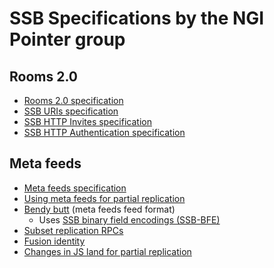 # SSB Specifications by the NGI Pointer group

## Rooms 2.0

- [Rooms 2.0 specification](https://ssb-ngi-pointer.github.io/rooms2)
- [SSB URIs specification](https://github.com/ssb-ngi-pointer/ssb-uri-spec)
- [SSB HTTP Invites specification](https://ssb-ngi-pointer.github.io/ssb-http-invite-spec)
- [SSB HTTP Authentication specification](https://ssb-ngi-pointer.github.io/ssb-http-auth-spec)

## Meta feeds

- [Meta feeds specification](https://github.com/ssb-ngi-pointer/ssb-meta-feed-spec)
- [Using meta feeds for partial replication](https://github.com/ssb-ngi-pointer/ssb-secure-partial-replication-spec)
- [Bendy butt](https://github.com/ssb-ngi-pointer/bendy-butt-spec) (meta feeds feed format)
  - Uses [SSB binary field encodings (SSB-BFE)](https://github.com/ssb-ngi-pointer/ssb-binary-field-encodings-spec)
- [Subset replication RPCs](https://github.com/ssb-ngi-pointer/ssb-subset-replication-spec)
- [Fusion identity](https://github.com/ssb-ngi-pointer/fusion-identity-spec)
- [Changes in JS land for partial replication](https://github.com/ssb-ngi-pointer/ssb-secure-partial-replication-impl-spec)
